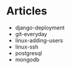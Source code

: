 Articles
========

* django-deployment
* git-everyday
* linux-adding-users
* linux-ssh
* postgresql
* mongodb
